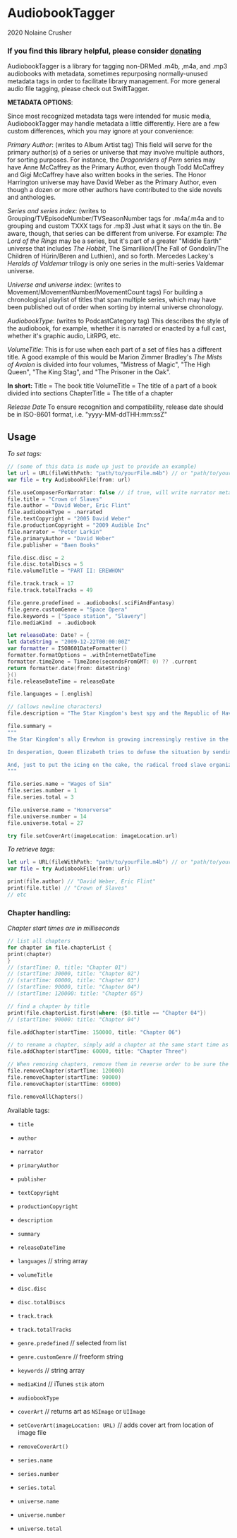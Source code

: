 # AudiobookTagger
2020 Nolaine Crusher

### If you find this library helpful, please consider [donating](https://paypal.me/NCrusher74)

AudiobookTagger is a library for tagging non-DRMed .m4b, ,m4a, and .mp3 audiobooks with metadata, sometimes repurposing normally-unused metadata tags in order to facilitate library management. For more general audio file tagging, please check out SwiftTagger.

**METADATA OPTIONS**:

Since most recognized metadata tags were intended for music media, AudiobookTagger may handle metadata a little differently. Here are a few custom differences, which you may ignore at your convenience:

_Primary Author_: (writes to Album Artist tag)
This field will serve for the primary author(s) of a series or universe that may involve multiple authors, for sorting purposes. For instance, the _Dragonriders of Pern_ series may have Anne McCaffrey as the Primary Author, even though Todd McCaffrey and Gigi McCaffrey have also written books in the series. The Honor Harrington universe may have David Weber as the Primary Author, even though a dozen or more other authors have contributed to the side novels and anthologies.

_Series and series index_: (writes to Grouping/TVEpisodeNumber/TVSeasonNumber tags for .m4a/.m4a and to grouping and custom TXXX tags for .mp3)
Just what it says on the tin. Be aware, though, that series can be different from universe. For example:
_The Lord of the Rings_ may be a series, but it's part of a greater "Middle Earth" universe that includes _The Hobbit_, The Simarillion/(The Fall of Gondolin/The Children of Húrin/Beren and Luthien), and so forth. Mercedes Lackey's _Heralds of Valdemar_ trilogy is only one series in the multi-series Valdemar universe.

_Universe and universe index_: (writes to Movement/MovementNumber/MovementCount tags)
For building a chronological playlist of titles that span multiple series, which may have been published out of order when sorting by internal universe chronology.

_AudiobookType_: (writes to PodcastCategory tag)
This describes the style of the audiobook, for example, whether it is narrated or enacted by a full cast, whether it's graphic audio, LitRPG, etc.

_VolumeTitle_:
This is for use when each part of a set of files has a different title. A good example of this would be Marion Zimmer Bradley's _The Mists of Avalon_ is divided into four volumes, "Mistress of Magic", "The High Queen", "The King Stag", and "The Prisoner in the Oak".

**In short:**
Title = The book title
VolumeTitle = The title of a part of a book divided into sections
ChapterTitle = The title of a chapter

_Release Date_
To ensure recognition and compatibility, release date should be in ISO-8601 format, i.e. "yyyy-MM-ddTHH:mm:ssZ"

## Usage
*To set tags:*
```swift
// (some of this data is made up just to provide an example)
let url = URL(fileWithPath: "path/to/yourFile.m4b") // or "path/to/yourFile.mp3"
var file = try AudiobookFile(from: url)

file.useComposerForNarrator: false // if true, will write narrator metadata to Composer tags
file.title = "Crown of Slaves"
file.author = "David Weber, Eric Flint"
file.audiobookType = .narrated
file.textCopyright = "2005 David Weber"
file.productionCopyright = "2009 Audible Inc"
file.narrator = "Peter Larkin"
file.primaryAuthor = "David Weber"
file.publisher = "Baen Books"

file.disc.disc = 2
file.disc.totalDiscs = 5
file.volumeTitle = "PART II: EREWHON"

file.track.track = 17
file.track.totalTracks = 49

file.genre.predefined = .audiobooks(.sciFiAndFantasy)
file.genre.customGenre = "Space Opera"
file.keywords = ["Space station", "Slavery"]
file.mediaKind  = .audiobook

let releaseDate: Date? = {
let dateString = "2009-12-22T00:00:00Z"
var formatter = ISO8601DateFormatter()
formatter.formatOptions = .withInternetDateTime
formatter.timeZone = TimeZone(secondsFromGMT: 0) ?? .current
return formatter.date(from: dateString)
}()
file.releaseDateTime = releaseDate

file.languages = [.english]

// (allows newline characters)
file.description = "The Star Kingdom's best spy and the Republic of Haven's most capable agent team up to stop the abduction of the Queen of Manticore's neice." 

file.summary = 
"""
The Star Kingdom's ally Erewhon is growing increasingly restive in the alliance because the new High Ridge regime ignores its needs. Added to the longstanding problem of a slave labor planet controlled by hostile Mesans in Erewhon's stellar backyard, which High Ridge refuses to deal with, the recent assassination of the Solarian League's most prominent voice of public conscience indicates the growing danger of political instability in the Solarian League—which is also close to Erewhon.

In desperation, Queen Elizabeth tries to defuse the situation by sending a private mission to Erewhon led by Captain Zilwicki, accompanied by one of her nieces. When they arrive on Erewhon, however, Manticore's envoys find themselves in a mess. Not only do they encounter one of the Republic of Haven's most capable agents—Victor Cachat—but they also discover that the Solarian League's military delegation seems up to its neck in skullduggery.

And, just to put the icing on the cake, the radical freed slave organization, the Audubon Ballroom, is also on the scene—led by its notorious and ruthless assassin, Jeremy X.
"""

file.series.name = "Wages of Sin"
file.series.number = 1
file.series.total = 3

file.universe.name = "Honorverse"
file.universe.number = 14
file.universe.total = 27

try file.setCoverArt(imageLocation: imageLocation.url)
```
*To retrieve tags:*
```swift
let url = URL(fileWithPath: "path/to/yourFile.m4b") // or "path/to/yourFile.mp3"
var file = try AudiobookFile(from: url)

print(file.author) // "David Weber, Eric Flint"
print(file.title) // "Crown of Slaves"
// etc
```

### Chapter handling:
_Chapter start times are in milliseconds_

```swift
// list all chapters
for chapter in file.chapterList {
print(chapter)
}
// (startTime: 0, title: "Chapter 01")
// (startTime: 30000, title: "Chapter 02")
// (startTime: 60000, title: "Chapter 03")
// (startTime: 90000, title: "Chapter 04")
// (startTime: 120000: title: "Chapter 05")

// find a chapter by title
print(file.chapterList.first(where: {$0.title == "Chapter 04"})
// (startTime: 90000: title: "Chapter 04")

file.addChapter(startTime: 150000, title: "Chapter 06")

// to rename a chapter, simply add a chapter at the same start time as an existing chapter, with a new title
file.addChapter(startTime: 60000, title: "Chapter Three")

// When removing chapters, remove them in reverse order to be sure the start time doesn't shift.
file.removeChapter(startTime: 120000)
file.removeChapter(startTime: 90000)
file.removeChapter(startTime: 60000)

file.removeAllChapters()
```

Available tags:
* `title`
* `author`
* `narrator`
* `primaryAuthor`
* `publisher`
* `textCopyright`
* `productionCopyright`
* `description`
* `summary`
* `releaseDateTime`
* `languages`  // string array
* `volumeTitle`

* `disc.disc`
* `disc.totalDiscs`
* `track.track`
* `track.totalTracks`

* `genre.predefined` // selected from list
* `genre.customGenre` // freeform string

* `keywords` // string array
* `mediaKind` // iTunes `stik` atom
* `audiobookType`

* `coverArt` // returns art as `NSImage` or `UIImage`
* `setCoverArt(imageLocation: URL)` // adds cover art from location of image file
* `removeCoverArt()`

* `series.name`
* `series.number`
* `series.total`

* `universe.name`
* `universe.number`
* `universe.total`

